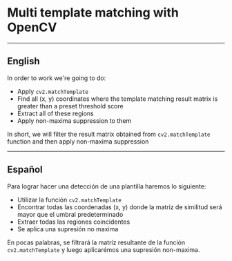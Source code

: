 # Multi template matching with OpenCV

-----------------------------

## English

In order to work we're going to do:

- Apply `cv2.matchTemplate`
- Find all (x, y) coordinates where the template matching result matrix is greater than a preset threshold score
- Extract all of these regions
- Apply non-maxima suppression to them

In short, we will filter the result matrix obtained from `cv2.matchTemplate` function and then apply non-maxima suppression

-----------------

## Español

Para lograr hacer una detección de una plantilla haremos lo siguiente:

- Utilizar la función `cv2.matchTemplate`
- Encontrar todas las coordenadas (x, y) donde la matriz de similitud será mayor que el umbral predeterminado
- Extraer todas las regiones coincidentes
- Se aplica una supresión no maxima

En pocas palabras, se filtrará la matríz resultante de la función `cv2.matchTemplate` y luego aplicarémos una supresión non-maxima.